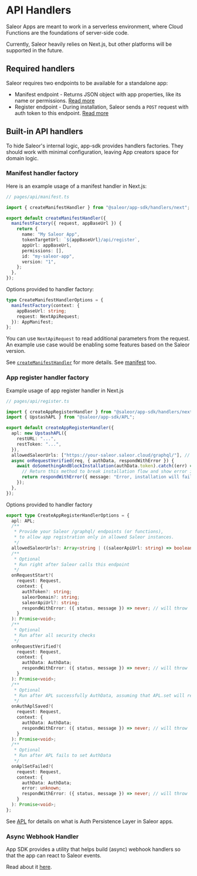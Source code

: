 # API Handlers

Saleor Apps are meant to work in a serverless environment, where Cloud Functions are the foundations of server-side code.

Currently, Saleor heavily relies on Next.js, but other platforms will be supported in the future.

## Required handlers

Saleor requires two endpoints to be available for a standalone app:

- Manifest endpoint - Returns JSON object with app properties, like its name or permissions. [Read more](docs/developer/extending/apps/architecture/manifest.mdx)
- Register endpoint - During installation, Saleor sends a `POST` request with auth token to this endpoint. [Read more](docs/developer/extending/apps/installing-apps.mdx#installation-using-graphql-api)

## Built-in API handlers

To hide Saleor's internal logic, app-sdk provides handlers factories. They should work with minimal configuration, leaving
App creators space for domain logic.

### Manifest handler factory

Here is an example usage of a manifest handler in Next.js:

```typescript
// pages/api/manifest.ts

import { createManifestHandler } from "@saleor/app-sdk/handlers/next";

export default createManifestHandler({
  manifestFactory({ request, appBaseUrl }) {
    return {
      name: "My Saleor App",
      tokenTargetUrl: `${appBaseUrl}/api/register`,
      appUrl: appBaseUrl,
      permissions: [],
      id: "my-saleor-app",
      version: "1",
    };
  },
});
```

Options provided to handler factory:

```typescript
type CreateManifestHandlerOptions = {
  manifestFactory(context: {
    appBaseUrl: string;
    request: NextApiRequest;
  }): AppManifest;
};
```

You can use `NextApiRequest` to read additional parameters from the request. An example use case would be enabling some features based on the Saleor version.

See [`createManifestHandler`](https://github.com/saleor/saleor-app-sdk/blob/5c56cf566d2cc6e4a075c8c619f174fa43aad6c9/src/handlers/next/create-manifest-handler.ts#L18) for more details. See [manifest](https://github.com/saleor/saleor-app-sdk/blob/5c56cf566d2cc6e4a075c8c619f174fa43aad6c9/src/types.ts#L223) too.

### App register handler factory

Example usage of app register handler in Next.js

```typescript
// pages/api/register.ts

import { createAppRegisterHandler } from "@saleor/app-sdk/handlers/next";
import { UpstashAPL } from "@saleor/app-sdk/APL";

export default createAppRegisterHandler({
  apl: new UpstashAPL({
    restURL: "...",
    restToken: "...",
  }),
  allowedSaleorUrls: ["https://your-saleor.saleor.cloud/graphql/"], // optional, see options below
  async onRequestVerified(req, { authData, respondWithError }) {
    await doSomethingAndBlockInstallation(authData.token).catch((err) => {
      // Return this method to break installation flow and show error in the Dashboard
      return respondWithError({ message: "Error, installation will fail" });
    });
  },
});
```

Options provided to handler factory

```typescript
export type CreateAppRegisterHandlerOptions = {
  apl: APL;
  /**
   * Provide your Saleor /graphql/ endpoints (or functions),
   * to allow app registration only in allowed Saleor instances.
   */
  allowedSaleorUrls?: Array<string | ((saleorApiUrl: string) => boolean)>;
  /**
   * Optional
   * Run right after Saleor calls this endpoint
   */
  onRequestStart?(
    request: Request,
    context: {
      authToken?: string;
      saleorDomain?: string;
      saleorApiUrl?: string;
      respondWithError: ({ status, message }) => never; // will throw
    }
  ): Promise<void>;
  /**
   * Optional
   * Run after all security checks
   */
  onRequestVerified?(
    request: Request,
    context: {
      authData: AuthData;
      respondWithError: ({ status, message }) => never; // will throw
    }
  ): Promise<void>;
  /**
   * Optional
   * Run after APL successfully AuthData, assuming that APL.set will reject a Promise in case of error
   */
  onAuthAplSaved?(
    request: Request,
    context: {
      authData: AuthData;
      respondWithError: ({ status, message }) => never; // will throw
    }
  ): Promise<void>;
  /**
   * Optional
   * Run after APL fails to set AuthData
   */
  onAplSetFailed?(
    request: Request,
    context: {
      authData: AuthData;
      error: unknown;
      respondWithError: ({ status, message }) => never; // will throw
    }
  ): Promise<void>;
};
```

See [APL](apl) for details on what is Auth Persistence Layer in Saleor apps.

### Async Webhook Handler

App SDK provides a utility that helps build (async) webhook handlers so that the app can react to Saleor events.

Read about it [here](saleor-webhook).

